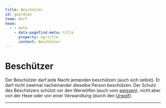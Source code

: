 ```yaml
---
title: Beschützer
id: guardian
team: Dorf
head:
  - - meta
    - data-pagefind-meta: title
      property: og:title
      content: Beschützer
---
```

# Beschützer <TeamBadge team="Dorf" />

Der Beschützer darf jede Nacht jemanden beschützen (auch sich selbst). Er darf nicht zweimal nacheinander dieselbe Person beschützen. Der Schutz des Beschützers schützt vor den Werwölfen (auch vom [weissen](/rollen/weisser-werwolf)), nicht aber von der Hexe oder von einer Verwandlung (durch den [Urwolf](/rollen/urwolf)).

---